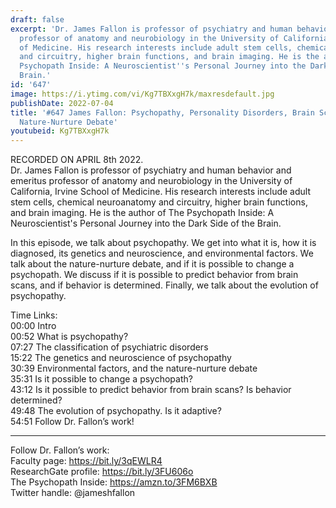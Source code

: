 ```yaml
---
draft: false
excerpt: 'Dr. James Fallon is professor of psychiatry and human behavior and emeritus
  professor of anatomy and neurobiology in the University of California, Irvine School
  of Medicine. His research interests include adult stem cells, chemical neuroanatomy
  and circuitry, higher brain functions, and brain imaging. He is the author of The
  Psychopath Inside: A Neuroscientist''s Personal Journey into the Dark Side of the
  Brain.'
id: '647'
image: https://i.ytimg.com/vi/Kg7TBXxgH7k/maxresdefault.jpg
publishDate: 2022-07-04
title: '#647 James Fallon: Psychopathy, Personality Disorders, Brain Scans, and the
  Nature-Nurture Debate'
youtubeid: Kg7TBXxgH7k
---
```

<div class="timelinks">

RECORDED ON APRIL 8th 2022.  
Dr. James Fallon is professor of psychiatry and human behavior and emeritus professor of anatomy and neurobiology in the University of California, Irvine School of Medicine. His research interests include adult stem cells, chemical neuroanatomy and circuitry, higher brain functions, and brain imaging. He is the author of The Psychopath Inside: A Neuroscientist's Personal Journey into the Dark Side of the Brain.

In this episode, we talk about psychopathy. We get into what it is, how it is diagnosed, its genetics and neuroscience, and environmental factors. We talk about the nature-nurture debate, and if it is possible to change a psychopath. We discuss if it is possible to predict behavior from brain scans, and if behavior is determined. Finally, we talk about the evolution of psychopathy.

Time Links:  
<time>00:00</time> Intro  
<time>00:52</time> What is psychopathy?  
<time>07:27</time> The classification of psychiatric disorders  
<time>15:22</time> The genetics and neuroscience of psychopathy  
<time>30:39</time> Environmental factors, and the nature-nurture debate  
<time>35:31</time> Is it possible to change a psychopath?  
<time>43:12</time> Is it possible to predict behavior from brain scans? Is behavior determined?  
<time>49:48</time> The evolution of psychopathy. Is it adaptive?  
<time>54:51</time> Follow Dr. Fallon’s work!

---

Follow Dr. Fallon’s work:  
Faculty page: https://bit.ly/3qEWLR4  
ResearchGate profile: https://bit.ly/3FU606o  
The Psychopath Inside: https://amzn.to/3FM6BXB  
Twitter handle: @jameshfallon
</div>

